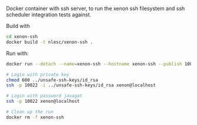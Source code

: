 Docker container with ssh server, to run the xenon ssh filesystem and ssh
scheduler integration tests against.

Build with

```bash
cd xenon-ssh
docker build -t nlesc/xenon-ssh .
```

Run with:

```bash
docker run --detach --name=xenon-ssh --hostname xenon-ssh --publish 10022:22 nlesc/xenon-ssh

# Login with private key
chmod 600 ../unsafe-ssh-keys/id_rsa
ssh -p 10022 -i ../unsafe-ssh-keys/id_rsa xenon@localhost

# Login with password javagat
ssh -p 10022 xenon@localhost

# Clean up the run
docker rm -f xenon-ssh
```
